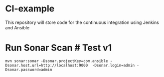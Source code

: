 # CI-example
This repository will store code for the continuous integration using Jenkins and Ansible

# Run Sonar Scan # Test v1

```
mvn sonar:sonar -Dsonar.projectKey=com.ansible -Dsonar.host.url=http://localhost:9000  -Dsonar.login=admin -Dsonar.password=admin

```

